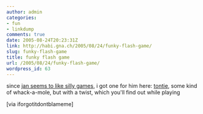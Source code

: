 ```yaml
---
author: admin
categories:
- fun
- linkdump
comments: true
date: 2005-08-24T20:23:31Z
link: http://habi.gna.ch/2005/08/24/funky-flash-game/
slug: funky-flash-game
title: funky flash game
url: /2005/08/24/funky-flash-game/
wordpress_id: 63
---
```


since [jan seems to like silly games](http://pieceoplastic.com/index.php/1987/there-goes-my-sunday/), i got one for him here: [tontie](http://www.kiteretsu.jp/on/tontie/), some kind of whack-a-mole, but with a twist, which you'll find out while playing



[via iforgotitdontblameme]

